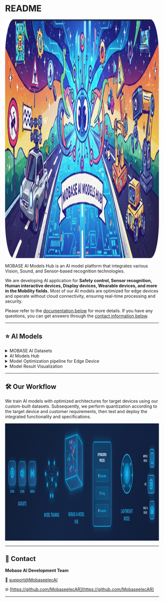 # README

<img src="mobase_ai_hub_main.png" alt="SVG 이미지 설명" width="1024" height="782">

MOBASE AI Models Hub is an AI model platform that integrates various Vision, Sound, and Sensor-based recognition technologies.

We are developing AI application for **Safety control, Sensor recognition, Human interactive devices, Display devices, Wearable devices, and more in the Mobility fields.** Most of our AI models are optimized for edge devices and operate without cloud connectivity, ensuring real-time processing and security.

Please refer to the [documentation below](##🛠️AI-Models) for more details. If you have any questions, you can get answers through the [contact information below](##📎Contact).

---

## ⭐ AI Models
<details>
<summary>MOBASE AI Datasets</summary>
   
    T.B.D    
</details>
<details>
<summary>AI Models Hub</summary>

| 분류 (Category) | AI 모델 (AI Model) | 주요 용도 (Application) | 링크 (Link) |
| --- | --- | --- | --- |
| **생체 인식 (Biometric Recognition)** | Body Keypoints Detection | 동작 인식, 자세 분석 / Motion & Posture Analysis | [👉](https://github.com/mobaseelecAI/Mobase_AI_Hub/blob/main/Pose%20Estimation/README.md) |
|  | Face Landmarks Detection | 운전자 모니터링, 시선 추적 / Driver Monitoring, Gaze Tracking |  |
|  | Gaze Estimation | 운전자 시선 추적 / Gaze Estimation |  |
|  | Face Recognition | 사용자 인증 / User Authentication |  |
|  | Iris/Finger/Palm Recognition | 생체 인증 / Biometric Security |  |
|  | Speech Recognition | 음성 명령 / Voice Command |  |
|  | Action Recognition | 이상 행동 감지 / Action & Anomaly Detection |  |
| **물체 인식 (Object Recognition)** | Vehicle / Motorcycle Detection | ADAS, 보행자 인식 / ADAS, Pedestrian Detection |  |
|  | Line / Pothole Detection | 도로 상태 분석 / Road Condition Detection |  |
|  | Character Recognition | 번호판 / 문자 인식 / License Plate Recognition |  |
| **상황 인지 (Context Awareness)** | Scene Analysis | 상황 인식 / Scene Understanding |  |
|  | 3D Depth Map | 거리 추정 / Depth Estimation |  |
|  | Sound Recognition | 음향 이벤트 탐지 / Acoustic Event Detection |  |
|  | Sensor Data Classification | 환경 감지 / Sensor Data Analysis |  |
</details>

<details> 
<summary>Model Optimization pipeline for Edge Device</summary>

    T.B.D
</details>

<details>
<summary>Model Result Visualization</summary>
    
    T.B.D
</details>    

---

## 🛠️ Our Workflow

We train AI models with optimized architectures for target devices using our custom-built datasets. Subsequently, we perform quantization according to the target device and customer requirements, then test and deploy the integrated functionality and specifications.

<img src="mobaseai.gif" alt="gif 이미지 설명" width="1676" height="384">

---

## 📎 Contact

**Mobase AI Development Team**

📧 [support@MobaseelecAI](mailto:mobaseelec.mobaseai00@gmail.com)

🌐 [https://github.com/MobaseelecAR](https://github.com/MobaseelecAR)

---